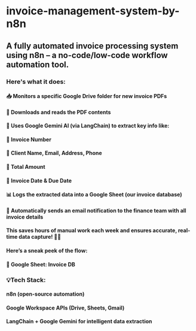 # invoice-management-system-by-n8n
## A fully automated invoice processing system using n8n – a no-code/low-code workflow automation tool.
### Here's what it does:
#### 📥 Monitors a specific Google Drive folder for new invoice PDFs
#### 📄 Downloads and reads the PDF contents
#### 🧠 Uses Google Gemini AI (via LangChain) to extract key info like:
#### 🔹 Invoice Number
#### 🔹 Client Name, Email, Address, Phone
#### 🔹 Total Amount
#### 🔹 Invoice Date & Due Date
#### 📊 Logs the extracted data into a Google Sheet (our invoice database)
#### 📧 Automatically sends an email notification to the finance team with all invoice details
#### This saves hours of manual work each week and ensures accurate, real-time data capture! 🔁✨
#### Here’s a sneak peek of the flow:
#### 🔗 Google Sheet: Invoice DB
### 💡Tech Stack:
 #### n8n (open-source automation)
 #### Google Workspace APIs (Drive, Sheets, Gmail)
 #### LangChain + Google Gemini for intelligent data extraction
